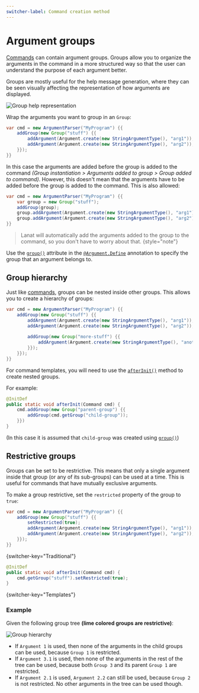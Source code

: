```yaml
---
switcher-label: Command creation method
---
```


# Argument groups

[Commands](Commands.md) can contain argument groups. Groups allow you to organize the arguments in the command in a more
structured way so that the user can understand the purpose of each argument better.

Groups are mostly useful for the help message generation, where they can be seen visually affecting the representation of
how arguments are displayed.

![Group help representation](groups_help.png)


<chapter title="Creating a group and adding Arguments" switcher-key="Traditional">

Wrap the arguments you want to group in an ``Group``:

````Java
var cmd = new ArgumentParser("MyProgram") {{
	addGroup(new Group("stuff") {{
		addArgument(Argument.create(new StringArgumentType(), "arg1"));
		addArgument(Argument.create(new StringArgumentType(), "arg2"));
	}});
}}
````

In this case the arguments are added before the group is added to the command
_(Group instantiation > Arguments added to group > Group added to command)_.
However, this doesn't mean that the arguments have to be added before the group is added to the command. This is also
allowed:

````Java
var cmd = new ArgumentParser("MyProgram") {{
	var group = new Group("stuff");
	addGroup(group);
	group.addArgument(Argument.create(new StringArgumentType(), "arg1"));
	group.addArgument(Argument.create(new StringArgumentType(), "arg2"));
}}
````

> Lanat will automatically add the arguments added to the group to the command, so you don't have to worry about that.
> {style="note"}

</chapter>


<chapter title="Creating a group" switcher-key="Templates">

Use the [``group()``](Command-templates.md#setting-a-group) attribute in the
[``@Argument.Define``](Command-templates.md#the-argument-define-annotation) annotation to specify
the group that an argument belongs to.

<include from="Command-templates.md" element-id="define-annotation_group"></include>

</chapter>


## Group hierarchy

Just like [commands](Commands.md), groups can be nested inside other groups. This allows you to create a hierarchy of groups:

````Java
var cmd = new ArgumentParser("MyProgram") {{
	addGroup(new Group("stuff") {{
		addArgument(Argument.create(new StringArgumentType(), "arg1"));
		addArgument(Argument.create(new StringArgumentType(), "arg2"));
		
		addGroup(new Group("more-stuff") {{
			addArgument(Argument.create(new StringArgumentType(), "another"));
		}});
	}});
}}
````

<tip>

For command templates, you will need to use the [``afterInit()``](Command-templates.md#the-afterinit-method)
method to create nested groups.

For example:
```Java
@InitDef
public static void afterInit(Command cmd) {
	cmd.addGroup(new Group("parent-group") {{
		addGroup(cmd.getGroup("child-group"));
	}})
}
```

(In this case it is assumed that `child-group` was created using [`group()`](Command-templates.md#setting-a-group))

</tip>



## Restrictive groups

Groups can be set to be restrictive. This means that only a single argument inside that group (or any of its sub-groups)
can be used at a time. This is useful for commands that have mutually exclusive arguments.

To make a group restrictive, set the ``restricted`` property of the group to ``true``:

````Java
var cmd = new ArgumentParser("MyProgram") {{
	addGroup(new Group("stuff") {{
		setRestricted(true);
		addArgument(Argument.create(new StringArgumentType(), "arg1"));
		addArgument(Argument.create(new StringArgumentType(), "arg2"));
	}});
}}
````
{switcher-key="Traditional"}

```Java
@InitDef
public static void afterInit(Command cmd) {
	cmd.getGroup("stuff").setRestricted(true);
}
```
{switcher-key="Templates"}


### Example

Given the following group tree **(lime colored groups are restrictive)**:

![Group hierarchy](groups_diagram.png)

* If `Argument 1` is used, then none of the arguments in the child groups can be used, because `Group 1` is restricted.
* If `Argument 3.1` is used, then none of the arguments in the rest of the tree can be used, because both
  `Group 3` and its parent `Group 1` are restricted.
* If `Argument 2.1` is used, `Argument 2.2` can still be used, because `Group 2` is not restricted. No other arguments
  in the tree can be used though.